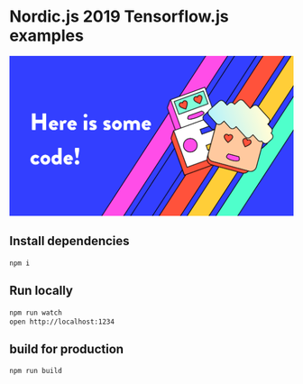 Nordic.js 2019 Tensorflow.js examples
======

![a robot!](hello.png)

## Install dependencies
```
npm i
```

## Run locally

```
npm run watch
open http://localhost:1234
```

## build for production

```
npm run build
```
